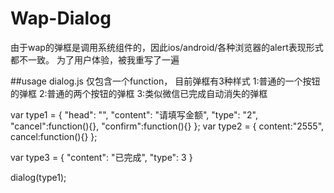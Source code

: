 # Wap-Dialog
由于wap的弹框是调用系统组件的，因此ios/android/各种浏览器的alert表现形式都不一致。
为了用户体验，被我重写了一遍

##usage
dialog.js 仅包含一个function，
目前弹框有3种样式
1:普通的一个按钮的弹框
2:普通的两个按钮的弹框
3:类似微信已完成自动消失的弹框

var type1 = {
	"head": "",
	"content": "请填写金额",
	"type": "2",
	"cancel":function(){},
	"confirm":function(){}
};
var type2 = {
	content:"2555",
	cancel:function(){}
};

var type3 = {
	"content": "已完成",
	"type": 3
}

dialog(type1);
